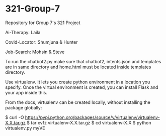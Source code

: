 # 321-Group-7
Repository for Group 7's 321 Project

Ai-Therapy:     Laila

Covid-Locator:  Shumjuna & Hunter

Job-Search:     Mohsin & Steve

To run the chatbot2.py make sure that chatbot2, intents.json and templates are in same directory and home.html must be located inside templates directory.

Use virtualenv. It lets you create python environment in a location you specify. Once the virtual environment is created, you can install Flask and your app inside this.

From the docs, virtualenv can be created locally, without installing the package globally:

$ curl -O https://pypi.python.org/packages/source/v/virtualenv/virtualenv-X.X.tar.gz
$ tar xvfz virtualenv-X.X.tar.gz
$ cd virtualenv-X.X
$ python virtualenv.py myVE
